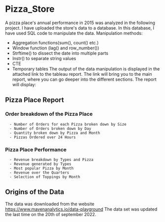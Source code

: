 # Pizza_Store

A pizza place's annual performance in 2015 was analyzed in the following project. I have uploaded the store's data to a database. In this database, I have used SQL code to manipulate the data.
Manipulation methods:
- Aggregation functions(sum(), count() etc.)
- Window function (lag() and row_number())
- Strftime() to dissect the date into multiple parts
- Instr() to separate string values
- CTE
- Temporary tables
The output of the data manipulation is displayed in the attached link to the tableau report. The link will bring you to the main report, where you can go deeper into the different sections.
The report will display:
## Pizza Place Report
  ### Order breakdown of the Pizza Place
      - Number of Orders for each Pizza broken down by Size
      - Number of Orders broken down by Day
      - Quantity broken down by Pizza and Month
      - Pizzas Ordered over 24 Hours
  ### Pizza Place Performance
      - Revenue breakdown by Types and Pizza
      - Revenue generated by Types
      - Most popular Pizza by Month
      - Revenue over the Quarters
      - Selection of Toppings by Month
## Origins of the Data
The data was downloaded from the website https://www.mavenanalytics.io/data-playground
The data set was updated the last time on the 20th of september 2022.
